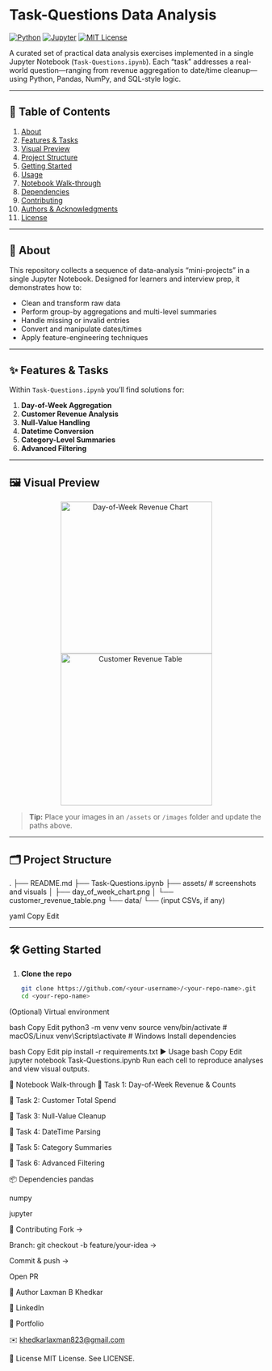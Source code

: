 # Task-Questions Data Analysis

[![Python](https://img.shields.io/badge/python-3.8%2B-blue)](https://www.python.org/) [![Jupyter](https://img.shields.io/badge/Jupyter-Notebook-orange)](https://jupyter.org/) [![MIT License](https://img.shields.io/badge/license-MIT-green)](LICENSE)

A curated set of practical data analysis exercises implemented in a single Jupyter Notebook (`Task-Questions.ipynb`). Each “task” addresses a real-world question—ranging from revenue aggregation to date/time cleanup—using Python, Pandas, NumPy, and SQL-style logic.

---

## 📖 Table of Contents

1. [About](#about)  
2. [Features & Tasks](#features--tasks)  
3. [Visual Preview](#visual-preview)  
4. [Project Structure](#project-structure)  
5. [Getting Started](#getting-started)  
6. [Usage](#usage)  
7. [Notebook Walk-through](#notebook-walk-through)  
8. [Dependencies](#dependencies)  
9. [Contributing](#contributing)  
10. [Authors & Acknowledgments](#authors--acknowledgments)  
11. [License](#license)  

---

## 📌 About

This repository collects a sequence of data-analysis “mini-projects” in a single Jupyter Notebook. Designed for learners and interview prep, it demonstrates how to:

- Clean and transform raw data  
- Perform group-by aggregations and multi-level summaries  
- Handle missing or invalid entries  
- Convert and manipulate dates/times  
- Apply feature-engineering techniques  

---

## ✨ Features & Tasks

Within `Task-Questions.ipynb` you’ll find solutions for:

1. **Day-of-Week Aggregation**  
2. **Customer Revenue Analysis**  
3. **Null-Value Handling**  
4. **Datetime Conversion**  
5. **Category-Level Summaries**  
6. **Advanced Filtering**

---

## 🖼️ Visual Preview

<div align="center">
  <!-- Replace with actual screenshots in /assets or /images -->
  <img src="assets/day_of_week_chart.png" alt="Day-of-Week Revenue Chart" width="300" />  
  <img src="assets/customer_revenue_table.png" alt="Customer Revenue Table" width="300" />
</div>

> **Tip:** Place your images in an `/assets` or `/images` folder and update the paths above.

---

## 🗂 Project Structure

.
├── README.md
├── Task-Questions.ipynb
├── assets/ # screenshots and visuals
│ ├── day_of_week_chart.png
│ └── customer_revenue_table.png
└── data/
└── (input CSVs, if any)

yaml
Copy
Edit

---

## 🛠 Getting Started

1. **Clone the repo**  
   ```bash
   git clone https://github.com/<your-username>/<your-repo-name>.git
   cd <your-repo-name>
(Optional) Virtual environment

bash
Copy
Edit
python3 -m venv venv
source venv/bin/activate      # macOS/Linux
venv\Scripts\activate         # Windows
Install dependencies

bash
Copy
Edit
pip install -r requirements.txt
▶️ Usage
bash
Copy
Edit
jupyter notebook Task-Questions.ipynb
Run each cell to reproduce analyses and view visual outputs.

📝 Notebook Walk-through
🔹 Task 1: Day-of-Week Revenue & Counts

🔹 Task 2: Customer Total Spend

🔹 Task 3: Null-Value Cleanup

🔹 Task 4: DateTime Parsing

🔹 Task 5: Category Summaries

🔹 Task 6: Advanced Filtering

📦 Dependencies
pandas

numpy

jupyter

🤝 Contributing
Fork →

Branch: git checkout -b feature/your-idea →

Commit & push →

Open PR

👤 Author
Laxman B Khedkar

🔗 LinkedIn

📁 Portfolio

✉️ khedkarlaxman823@gmail.com

📄 License
MIT License. See LICENSE.
